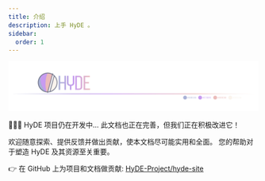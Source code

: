 ```yaml
---
title: 介绍
description: 上手 HyDE 。
sidebar:
  order: 1
---
```


<div align="center"><img src="https://raw.githubusercontent.com/prasanthrangan/hyprdots/main/Source/assets/hyde_banner.png"><br></div>

🚧🚧🚧 HyDE 项目仍在开发中…
此文档也正在完善，但我们正在积极改进它！

欢迎随意探索、提供反馈并做出贡献，使本文档尽可能实用和全面。
您的帮助对于塑造 HyDE 及其资源至关重要。

👉 在 GitHub 上为项目和文档做贡献: [HyDE-Project/hyde-site](https://github.com/HyDE-Project/hyde-site)
